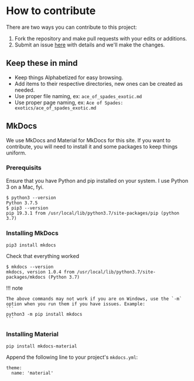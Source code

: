 # How to contribute
There are two ways you can contribute to this project:

1. Fork the repository and make pull requests with your edits or additions.
2. Submit an issue [here](https://github.com/Ras117Mike/Destiny2/issues) with details and we'll make the changes.

## Keep these in mind
* Keep things Alphabetized for easy browsing.
* Add items to their respective directories, new ones can be created as needed.
* Use proper file naming, ex: `ace_of_spades_exotic.md`
* Use proper page naming, ex: `Ace of Spades: exotics/ace_of_spades_exotic.md`

## MkDocs
We use MkDocs and Material for MkDocs for this site. If you want to contribute, you will need to install it and some packages to keep things uniform.

### Prerequisits

Ensure that you have Python and pip installed on your system. I use Python 3 on a Mac, fyi.

```
$ python3 --version
Python 3.7.5
$ pip3 --version   
pip 19.3.1 from /usr/local/lib/python3.7/site-packages/pip (python 3.7)
```

### Installing MkDocs
```
pip3 install mkdocs
```

Check that everything worked
```
$ mkdocs --version
mkdocs, version 1.0.4 from /usr/local/lib/python3.7/site-packages/mkdocs (Python 3.7)
```

!!! note

    The above commands may not work if you are on Windows, use the `-m` option when you run them if you have issues. Example:
    ```
    python3 -m pip install mkdocs
    ```

### Installing Material

```
pip install mkdocs-material
```

Append the following line to your project's `mkdocs.yml`:
```
theme:
  name: 'material'
```
